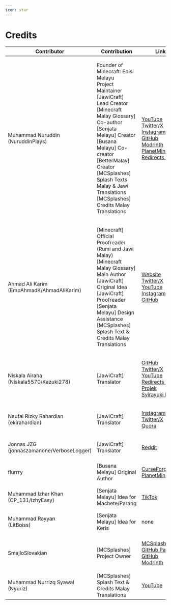 ```yaml
---
icon: star
---
```


# Credits

| Contributor                                                                                                                                                                                                                                                                                                                                         | Contribution                                                                                                                                                                                                                                                                                                                  | Link                                                                                                                                                                                                                                                                                                                                                                                                                                                                        |
| --------------------------------------------------------------------------------------------------------------------------------------------------------------------------------------------------------------------------------------------------------------------------------------------------------------------------------------------------- | ----------------------------------------------------------------------------------------------------------------------------------------------------------------------------------------------------------------------------------------------------------------------------------------------------------------------------- | --------------------------------------------------------------------------------------------------------------------------------------------------------------------------------------------------------------------------------------------------------------------------------------------------------------------------------------------------------------------------------------------------------------------------------------------------------------------------- |
| <p><a href="https://bit.ly/NuruddinPlays"><img src="https://github.com/Minecraft-EdisiMelayu/MCEM-Wiki/assets/77572972/f30d9b44-4579-473e-ba28-5cdee312e2eb" alt=""></a><br>Muhammad Nuruddin<br>(NuruddinPlays)</p>                                                                                                                                | <p>Founder of Minecraft: Edisi Melayu<br>Project Maintainer<br>[JawiCraft] Lead Creator<br>[Minecraft Malay Glossary] Co-author<br>[Senjata Melayu] Creator<br>[Busana Melayu] Co-creator<br>[BetterMalay] Creator<br>[MCSplashes] Splash Texts Malay &#x26; Jawi Translations<br>[MCSplashes] Credits Malay Translations</p> | <p><a href="https://youtube.com/@NuruddinPlays">YouTube</a><br><a href="https://twitter.com/NuruddinPlays">Twitter/X</a><br><a href="https://instagram.com/@nuruddinplays">Instagram</a><br><a href="https://github.com/NuruddinPlays">GitHub</a><br><a href="https://modrinth.com/user/NuruddinPlays">Modrinth</a><br><a href="https://www.planetminecraft.com/member/nuruddinplays/">PlanetMinecraft</a><br><a href="https://bit.ly/NuruddinPlays">Redirects Page</a></p> |
| <p><a href="https://ahmadalikarim.com"><img src="https://github.com/Minecraft-EdisiMelayu/MCEM-Wiki/assets/77572972/2bbdb974-7f63-4dd9-8071-920d014c303b" alt=""><img src="https://github.com/Minecraft-EdisiMelayu/MCEM-Wiki/assets/77572972/1c65cca8-5bf6-4893-88e6-9cbc86e2998e" alt=""></a><br>Ahmad Ali Karim<br>(EmpAhmadK/AhmadAliKarim)</p> | <p>[Minecraft] Official Proofreader (Rumi and Jawi Malay)<br>[Minecraft Malay Glossary] Main Author<br>[JawiCraft] Original Idea<br>[JawiCraft] Proofreader<br>[Senjata Melayu] Design Assistance<br>[MCSplashes] Splash Text &#x26; Credits Malay Translations<br></p>                                                       | <p><a href="https://ahmadalikarim.com/">Website</a><br><a href="https://twitter.com/ahmadalikarim12">Twitter/X</a><br><a href="https://www.youtube.com/@AhmadAliKarimOfficial">YouTube</a><br><a href="https://instagram.com/ahmadalikarimofficial">Instagram</a><br><a href="https://github.com/EmpAhmadK">GitHub</a></p>                                                                                                                                                  |
| <p><a href="https://www.niskala.my.eu.org/"><img src="https://github.com/Minecraft-EdisiMelayu/MCEM-Wiki/assets/77572972/bc13422e-ea2c-4690-8017-78cc307f2909" alt=""></a><br>Niskala Airaha<br>(Niskala5570/Kazuki278)</p>                                                                                                                         | \[JawiCraft] Translator                                                                                                                                                                                                                                                                                                       | <p><a href="https://github.com/Niskala5570">GitHub</a><br><a href="https://twitter.com/niskala5570">Twitter/X</a><br><a href="https://youtube.com/@niskala5570">YouTube</a><br><a href="https://www.niskala.my.eu.org/">Redirects Page</a><br><a href="https://www.syirayuki.my.eu.org">Projek Syirayuki Page</a></p>                                                                                                                                                       |
| <p><a href="https://www.quora.com/profile/Naufal-Rizky-Rahardian-%D9%86%D9%88%D9%81%D9%84-%D8%B1%D8%B2%D9%82%D9%8A-%D8%B1%D8%A7%D9%87%D8%B1%D8%AF%D9%8A%D8%A7%D9%86"><img src="https://github.com/Minecraft-EdisiMelayu/MCEM-Wiki/assets/77572972/814b959c-7fd2-4ba5-8c83-d7bf058987b0" alt=""></a><br>Naufal Rizky Rahardian<br>(ekirahardian)</p> | \[JawiCraft] Translator                                                                                                                                                                                                                                                                                                       | <p><a href="https://www.instagram.com/eki_rahardian/">Instagram</a><br><a href="https://twitter.com/eki_rahardian">Twitter/X</a><br><a href="https://www.quora.com/profile/Naufal-Rizky-Rahardian-%D9%86%D9%88%D9%81%D9%84-%D8%B1%D8%B2%D9%82%D9%8A-%D8%B1%D8%A7%D9%87%D8%B1%D8%AF%D9%8A%D8%A7%D9%86">Quora</a></p>                                                                                                                                                         |
| <p><a href="https://www.reddit.com/user/VerboseLogger/"><img src="https://github.com/Minecraft-EdisiMelayu/MCEM-Wiki/assets/77572972/f4b44317-9f24-4ff2-889f-c24de593e5b2" alt=""></a><br>Jonnas JZG<br>(jonnaszamanone/VerboseLogger)</p>                                                                                                          | \[JawiCraft] Translator                                                                                                                                                                                                                                                                                                       | [Reddit](https://www.reddit.com/user/VerboseLogger/)                                                                                                                                                                                                                                                                                                                                                                                                                        |
| <p><a href="https://www.planetminecraft.com/member/flurrry/"><img src="https://github.com/Minecraft-EdisiMelayu/MCEM-Wiki/assets/77572972/1ee5b8c8-5f50-4ca1-b22b-fb0b125dec2f" alt=""></a><br>flurrry</p>                                                                                                                                          | \[Busana Melayu] Original Author                                                                                                                                                                                                                                                                                              | <p><a href="https://www.curseforge.com/members/flurrrrrrrry/projects">CurseForge</a><br><a href="https://www.planetminecraft.com/member/flurrry/">PlanetMinecraft</a></p>                                                                                                                                                                                                                                                                                                   |
| <p><a href="https://www.tiktok.com/@izhyeasy"><img src="https://github.com/Minecraft-EdisiMelayu/MCEM-Wiki/assets/77572972/f60fee21-54c6-4ef8-aa8f-08b4dfc7fdea" alt=""></a><br>Muhammad Izhar Khan<br>(CP_131/IzhyEasy)</p>                                                                                                                        | \[Senjata Melayu] Idea for Machete/Parang                                                                                                                                                                                                                                                                                     | [TikTok](https://www.tiktok.com/@izhyeasy)                                                                                                                                                                                                                                                                                                                                                                                                                                  |
| <p><a href="https://github.com/Minecraft-EdisiMelayu/MCEM-Wiki/wiki/MCEM-%E2%80%90-Credits/"><img src="https://github.com/Minecraft-EdisiMelayu/MCEM-Wiki/assets/77572972/052741c2-555d-4adc-ad8e-5c6ecfeefc5e" alt=""></a><br>Muhammad Rayyan<br>(LitBoiss)</p>                                                                                    | \[Senjata Melayu] Idea for Keris                                                                                                                                                                                                                                                                                              | none                                                                                                                                                                                                                                                                                                                                                                                                                                                                        |
| <p><a href="https://github.com/SmajloSlovakian"><img src="https://avatars.githubusercontent.com/u/16209307?v=4" alt=""></a><br>SmajloSlovakian</p>                                                                                                                                                                                                  | \[MCSplashes] Project Owner                                                                                                                                                                                                                                                                                                   | <p><a href="https://github.com/SmajloSlovakian/MinecraftSplashTextTranslation">MCSplashes GitHub Page</a><br><a href="https://github.com/SmajloSlovakian">GitHub</a><br><a href="https://modrinth.com/user/SmajloSlovakian">Modrinth</a></p>                                                                                                                                                                                                                                |
| <p><a href="https://www.youtube.com/@nurrizq7521"><img src="https://github.com/Minecraft-EdisiMelayu/MCEM-Wiki/assets/77572972/771be72b-1b11-49ce-aefa-2d3997d06e5d" alt=""></a><br>Muhammad Nurrizq Syawal<br>(Nyuriz)</p>                                                                                                                         | \[MCSplashes] Splash Text & Credits Malay Translations                                                                                                                                                                                                                                                                        | [YouTube](https://www.youtube.com/@nurrizq7521)                                                                                                                                                                                                                                                                                                                                                                                                                             |
